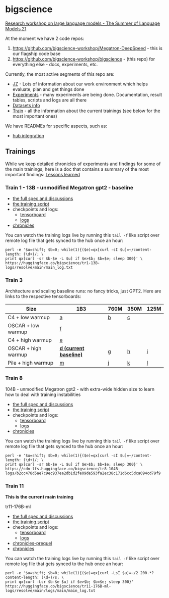 # bigscience

[Research workshop on large language models - The Summer of Language Models 21](https://bigscience.huggingface.co/)

At the moment we have 2 code repos:

1. https://github.com/bigscience-workshop/Megatron-DeepSpeed - this is our flagship code base
2. https://github.com/bigscience-workshop/bigscience - (this repo) for everything else - docs, experiments, etc.

Currently, the most active segments of this repo are:

- [JZ](./jz/) - Lots of information about our work environment which helps evaluate, plan and get things done
- [Experiments](./experiments) - many experiments are being done. Documentation, result tables, scripts and logs are all there
- [Datasets info](./data/)
- [Train](./train) - all the information about the current trainings (see below for the most important ones)

We have READMEs for specific aspects, such as:
- [hub integration](./tools/README.md)


## Trainings

While we keep detailed chronicles of experiments and findings for some of the main trainings, here is a doc that contains a summary of the most important findings: [Lessons learned](train/lessons-learned.md)


### Train 1 - 13B - unmodified Megatron gpt2 - baseline

* [the full spec and discussions](./train/tr1-13B-base)
* [the training script](./train/tr1-13B-base/tr1-13B-round1.slurm)
* checkpoints and logs:
   - [tensorboard](https://huggingface.co/bigscience/tr1-13B-tensorboard/tensorboard)
   - [logs](https://huggingface.co/bigscience/tr1-13B-logs/)
* [chronicles](./train/tr1-13B-base/chronicles.md)

You can watch the training logs live by running this `tail -f` like script over remote log file that gets synced to the hub once an hour:
```
perl -e '$u=shift; $b=0; while(1){($e)=qx[curl -sI $u]=~/content-length: (\d+)/; \
print qx[curl -sr $b-$e -L $u] if $e>$b; $b=$e; sleep 300}' \
https://huggingface.co/bigscience/tr1-13B-logs/resolve/main/main_log.txt

```

### Train 3

Architecture and scaling baseline runs: no fancy tricks, just GPT2. Here are links to the respective tensorboards:

| Size                	| 1B3 	| 760M 	| 350M 	| 125M 	|
|---------------------	|-----	|------	|------	|------	|
| C4 + low warmup     	| [a](https://huggingface.co/bigscience/tr3-1B3-modeling-baseline-tensorboard)   	| [b](https://huggingface.co/bigscience/tr3b-760M-modeling-baseline-tensorboard)    	| [c](https://huggingface.co/bigscience/tr3c-350M-modeling-baseline-tensorboard)    	|      	|
| OSCAR + low warmup  	| [f](https://huggingface.co/bigscience/tr3f-1B3-diagnostic2-low-warmup-oscar-tensorboard)   	|      	|      	|      	|
| C4 + high warmup    	| [e](https://huggingface.co/bigscience/tr3e-1B3-diagnostic1-warmup-c4-tensorboard)   	|      	|      	|      	|
| OSCAR + high warmup 	| **[d (current baseline)](https://huggingface.co/bigscience/tr3d-1B3-more-warmup-tensorboard)**   	| [g](https://huggingface.co/bigscience/tr3g-760M-v2-tensorboard)    	| [h](https://huggingface.co/bigscience/tr3h-350M-v2-tensorboard)    	| [i](https://huggingface.co/bigscience/tr3i-125M-v2-tensorboard)    	|
| Pile + high warmup  	| [m](https://huggingface.co/bigscience/tr3m-1B3-pile-tensorboard)   	| [j](https://huggingface.co/bigscience/tr3j-760M-pile-tensorboard)    	| [k](https://huggingface.co/bigscience/tr3k-350M-pile-tensorboard)    	| [l](https://huggingface.co/bigscience/tr3l-125M-pile-tensorboard)    	|


### Train 8

104B - unmodified Megatron gpt2 - with extra-wide hidden size to learn how to deal with training instabilities

* [the full spec and discussions](./train/tr8-104B-wide)
* [the training script](./train/tr8-104B-wide/tr8-104B.slurm)
* checkpoints and logs:
   - [tensorboard](https://huggingface.co/bigscience/tr8-104B-logs/tensorboard)
   - [logs](https://huggingface.co/bigscience/tr8-104B-logs/tree/main/logs)
* [chronicles](./train/tr8-104B-wide/chronicles.md)

You can watch the training logs live by running this `tail -f` like script over remote log file that gets synced to the hub once an hour:
```
perl -e '$u=shift; $b=0; while(1){($e)=qx[curl -sI $u]=~/content-length: (\d+)/; \
print qx[curl -sr $b-$e -L $u] if $e>$b; $b=$e; sleep 300}' \
https://cdn-lfs.huggingface.co/bigscience/tr8-104B-logs/b2cc478d5ae7c9ec937ea2db1d2fe09de593fa2ec38c171d6cc5dca094cd79f9
```

### Train 11

**This is the current main training**

tr11-176B-ml

* [the full spec and discussions](./train/tr11-176B-ml/)
* [the training script](./train/tr11-176B-ml/tr11-176B-ml.slurm)
* checkpoints and logs:
   - [tensorboard](https://huggingface.co/bigscience/tr11-176B-ml-logs/tensorboard)
   - [logs](https://huggingface.co/bigscience/tr11-176B-ml-logs/tree/main/logs/main)
* [chronicles-prequel](./train/tr11-176B-ml/chronicles-prequel.md)
* [chronicles](./train/tr11-176B-ml/chronicles.md)

You can watch the training logs live by running this `tail -f` like script over remote log file that gets synced to the hub once an hour:
```
perl -e '$u=shift; $b=0; while(1){($e)=qx[curl -LsI $u]=~/2 200.*?content-length: (\d+)/s; \
print qx[curl -Lsr $b-$e $u] if $e>$b; $b=$e; sleep 300}' https://huggingface.co/bigscience/tr11-176B-ml-logs/resolve/main/logs/main/main_log.txt
```
